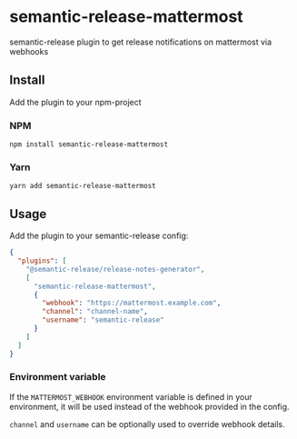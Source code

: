 # semantic-release-mattermost

semantic-release plugin to get release notifications on mattermost via webhooks

## Install

Add the plugin to your npm-project

### NPM

```shell
npm install semantic-release-mattermost
```

### Yarn

```shell
yarn add semantic-release-mattermost
```

## Usage

Add the plugin to your semantic-release config:

```json
{
  "plugins": [
    "@semantic-release/release-notes-generator",
    [
      "semantic-release-mattermost",
      {
        "webhook": "https://mattermost.example.com",
        "channel": "channel-name",
        "username": "semantic-release"
      }
    ]
  ]
}
```

### Environment variable

If the ```MATTERMOST_WEBHOOK``` environment variable is defined in your environment,
it will be used instead of the webhook provided in the config.

```channel``` and ```username``` can be optionally used to override webhook details.
